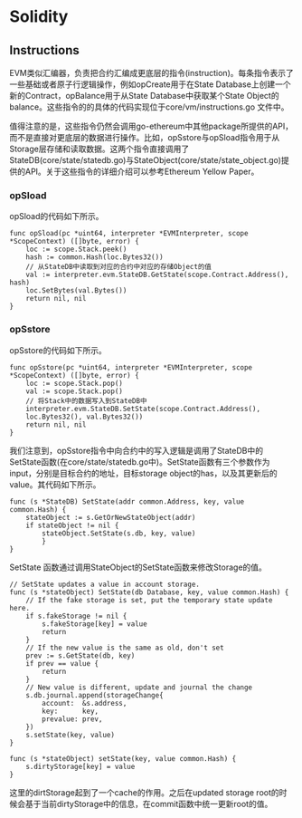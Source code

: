 # Solidity

## Instructions

EVM类似汇编器，负责把合约汇编成更底层的指令(instruction)。每条指令表示了一些基础或者原子行逻辑操作，例如opCreate用于在State Database上创建一个新的Contract，opBalance用于从State Database中获取某个State Object的balance。这些指令的的具体的代码实现位于core/vm/instructions.go 文件中。

值得注意的是，这些指令仍然会调用go-ethereum中其他package所提供的API，而不是直接对更底层的数据进行操作。比如，opSstore与opSload指令用于从Storage层存储和读取数据。这两个指令直接调用了StateDB(core/state/statedb.go)与StateObject(core/state/state_object.go)提供的API。关于这些指令的详细介绍可以参考Ethereum Yellow Paper。

### opSload

opSload的代码如下所示。

```Golang
func opSload(pc *uint64, interpreter *EVMInterpreter, scope *ScopeContext) ([]byte, error) {
    loc := scope.Stack.peek()
    hash := common.Hash(loc.Bytes32())
    // 从StateDB中读取到对应的合约中对应的存储Object的值
    val := interpreter.evm.StateDB.GetState(scope.Contract.Address(), hash)
    loc.SetBytes(val.Bytes())
    return nil, nil
}
```

### opSstore

opSstore的代码如下所示。

```Golang
func opSstore(pc *uint64, interpreter *EVMInterpreter, scope *ScopeContext) ([]byte, error) {
    loc := scope.Stack.pop()
    val := scope.Stack.pop()
    // 将Stack中的数据写入到StateDB中
    interpreter.evm.StateDB.SetState(scope.Contract.Address(),
    loc.Bytes32(), val.Bytes32())
    return nil, nil
}
```

我们注意到，opSstore指令中向合约中的写入逻辑是调用了StateDB中的SetState函数(在core/state/statedb.go中)。SetState函数有三个参数作为input，分别是目标合约的地址，目标storage object的has，以及其更新后的value。其代码如下所示。

```Golang
func (s *StateDB) SetState(addr common.Address, key, value common.Hash) {
    stateObject := s.GetOrNewStateObject(addr)
    if stateObject != nil {
        stateObject.SetState(s.db, key, value)
        }
}
```

SetState 函数通过调用StateObject的SetState函数来修改Storage的值。

```Golang
// SetState updates a value in account storage.
func (s *stateObject) SetState(db Database, key, value common.Hash) {
    // If the fake storage is set, put the temporary state update here.
    if s.fakeStorage != nil {
        s.fakeStorage[key] = value
        return
    }
    // If the new value is the same as old, don't set
    prev := s.GetState(db, key)
    if prev == value {
        return
    }
    // New value is different, update and journal the change
    s.db.journal.append(storageChange{
        account:  &s.address,
        key:      key,
        prevalue: prev,
    })
    s.setState(key, value)
}

func (s *stateObject) setState(key, value common.Hash) {
    s.dirtyStorage[key] = value
}
```

这里的dirtStorage起到了一个cache的作用。之后在updated storage root的时候会基于当前dirtyStorage中的信息，在commit函数中统一更新root的值。

